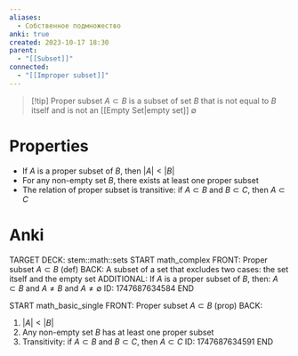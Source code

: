 ```yaml
---
aliases:
  - Собственное подмножество
anki: true
created: 2023-10-17 18:30
parent:
  - "[[Subset]]"
connected:
  - "[[Improper subset]]"
---
```


> [!tip] Proper subset $A \subset B$
> is a subset of set $B$ that is not equal to $B$ itself and is not an [[Empty Set|empty set]] $\emptyset$

# Properties
- If $A$ is a proper subset of $B$, then $|A| < |B|$
- For any non-empty set $B$, there exists at least one proper subset
- The relation of proper subset is transitive: if $A \subset B$ and $B \subset C$, then $A \subset C$

# Anki
TARGET DECK: stem::math::sets
START
math_complex
FRONT: Proper subset $A \subset B$ (def)
BACK: A subset of a set that excludes two cases: the set itself and the empty set
ADDITIONAL: If $A$ is a proper subset of $B$, then:
$A \subset B$ and $A \neq B$ and $A \neq \emptyset$
ID: 1747687634584
END

START
math_basic_single
FRONT: Proper subset $A \subset B$ (prop)
BACK: 
1) $|A| < |B|$
2) Any non-empty set $B$ has at least one proper subset
3) Transitivity: if $A \subset B$ and $B \subset C$, then $A \subset C$
ID: 1747687634591
END












